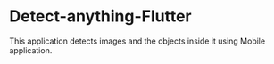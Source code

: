 # Detect-anything-Flutter
This application detects images and the objects inside it using Mobile application.
